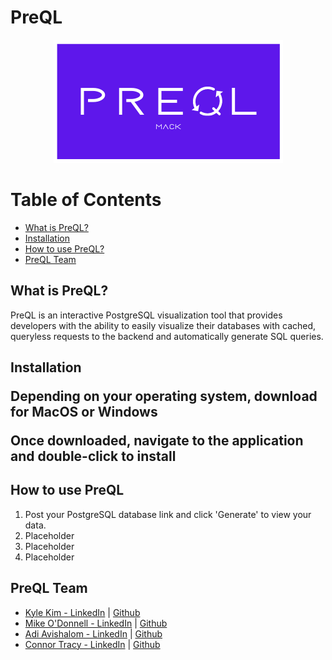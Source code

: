 # PreQL
<p align='center'>
<img src='/src/pictures/logo2.png' />
</p>

<h1>Table of Contents</h1>
<ul>
  <li><a href='#about'>What is PreQL?</a></li>
  <li><a href='#installation'>Installation</a></li>
  <li><a href='#howto'>How to use PreQL?</a></li>
  <li><a href='#team'>PreQL Team</a></li>
</ul>

<h2 id='about'>What is PreQL?</h2>
<p>PreQL is an interactive PostgreSQL visualization tool that provides developers with the ability to easily visualize their databases with cached, queryless requests to the backend and automatically generate SQL queries.</p>

<h2 id='installation'>Installation</h>
<p>Depending on your operating system, download for MacOS or Windows</p>
<p>Once downloaded, navigate to the application and double-click to install</p>

<h2 id='howto'>How to use PreQL</h2>
  <ol>
    <li>Post your PostgreSQL database link and click 'Generate' to view your data.</li>
    <li>Placeholder</li>
    <li>Placeholder</li>
    <li>Placeholder</li>
  </ol>
 

<h2 id='team'>PreQL Team</h2>
  <ul>
    <li><a href='https://www.linkedin.com/in/kyledkim/'>Kyle Kim - LinkedIn</a> | <a href="https://github.com/kyledkim">Github</a></li>
    <li><a href='https://www.linkedin.com/in/michaelodonnell18/'>Mike O'Donnell - LinkedIn</a> | <a href="https://github.com/michaelodonnell18">Github</a></li>
    <li><a href='https://www.linkedin.com/in/adiavishalom/'>Adi Avishalom - LinkedIn</a> | <a href="https://github.com/adiavishalom">Github</a></li>
    <li><a href='https://www.linkedin.com/in/connortracy19/'>Connor Tracy - LinkedIn</a> | <a href="https://github.com/Ctrace12">Github</a></li>
  </ul>


